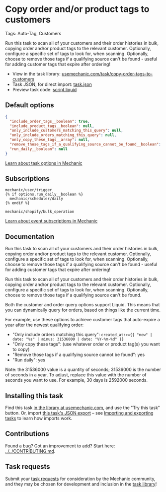 # Copy order and/or product tags to customers

Tags: Auto-Tag, Customers

Run this task to scan all of your customers and their order histories in bulk, copying order and/or product tags to the relevant customer. Optionally, configure a specific set of tags to look for, when scanning. Optionally, choose to remove those tags if a qualifying source can't be found - useful for adding customer tags that expire after ordering!

* View in the task library: [usemechanic.com/task/copy-order-tags-to-customers](https://usemechanic.com/task/copy-order-tags-to-customers)
* Task JSON, for direct import: [task.json](../../tasks/copy-order-tags-to-customers.json)
* Preview task code: [script.liquid](./script.liquid)

## Default options

```json
{
  "include_order_tags__boolean": true,
  "include_product_tags__boolean": null,
  "only_include_customers_matching_this_query": null,
  "only_include_orders_matching_this_query": null,
  "only_copy_these_tags__array": null,
  "remove_those_tags_if_a_qualifying_source_cannot_be_found__boolean": null,
  "run_daily__boolean": null
}
```

[Learn about task options in Mechanic](https://docs.usemechanic.com/article/471-task-options)

## Subscriptions

```liquid
mechanic/user/trigger
{% if options.run_daily__boolean %}
  mechanic/scheduler/daily
{% endif %}

mechanic/shopify/bulk_operation
```

[Learn about event subscriptions in Mechanic](https://docs.usemechanic.com/article/408-subscriptions)

## Documentation

Run this task to scan all of your customers and their order histories in bulk, copying order and/or product tags to the relevant customer. Optionally, configure a specific set of tags to look for, when scanning. Optionally, choose to remove those tags if a qualifying source can't be found - useful for adding customer tags that expire after ordering!

Run this task to scan all of your customers and their order histories in bulk, copying order and/or product tags to the relevant customer. Optionally, configure a specific set of tags to look for, when scanning. Optionally, choose to remove those tags if a qualifying source can't be found.

Both the customer and order query options support Liquid. This means that you can dynamically query for orders, based on things like the current time.

For example, use these options to achieve customer tags that auto-expire a year after the newest qualifying order:

* "Only include orders matching this query": `created_at:>={{ "now" | date: "%s" | minus: 31536000 | date: "%Y-%m-%d" }}`
* "Only copy these tags": (use whatever order or product tag(s) you want to copy)
* "Remove those tags if a qualifying source cannot be found": yes
* "Run daily": yes

Note: the 31536000 value is a quantity of seconds; 31536000 is the number of seconds in a year. To adjust, replace this value with the number of seconds you want to use. For example, 30 days is 2592000 seconds.

## Installing this task

Find this task [in the library at usemechanic.com](https://usemechanic.com/task/copy-order-tags-to-customers), and use the "Try this task" button. Or, import [this task's JSON export](../../tasks/copy-order-tags-to-customers.json) – see [Importing and exporting tasks](https://docs.usemechanic.com/article/505-importing-and-exporting-tasks) to learn how imports work.

## Contributions

Found a bug? Got an improvement to add? Start here: [../../CONTRIBUTING.md](../../CONTRIBUTING.md).

## Task requests

Submit your [task requests](https://mechanic.canny.io/task-requests) for consideration by the Mechanic community, and they may be chosen for development and inclusion in the [task library](https://tasks.mechanic.dev/)!
